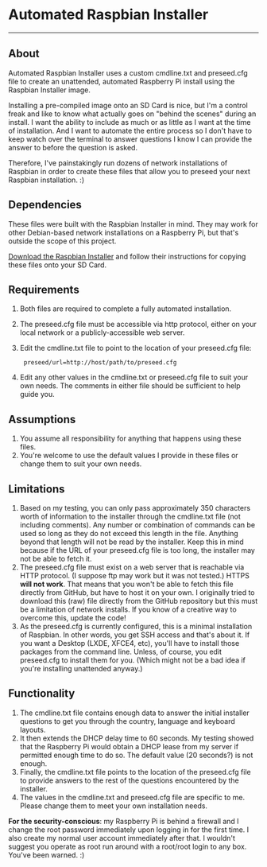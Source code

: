 # Automated Raspbian Installer #
---

## About ##
Automated Raspbian Installer uses a custom cmdline.txt and preseed.cfg file to create an unattended, automated Raspberry Pi install using the Raspbian Installer image.

Installing a pre-compiled image onto an SD Card is nice, but I'm a control freak and like to know what actually goes on "behind the scenes" during an install.  I want the ability to include as much or as little as I want at the time of installation.  And I want to automate the entire process so I don't have to keep watch over the terminal to answer questions I know I can provide the answer to before the question is asked.

Therefore, I've painstakingly run dozens of network installations of Raspbian in order to create these files that allow you to preseed your next Raspbian installation. :)

## Dependencies ##
These files were built with the Raspbian Installer in mind.  They may work for other Debian-based network installations on a Raspberry Pi, but that's outside the scope of this project.

[Download the Raspbian Installer](http://www.raspbian.org/RaspbianInstaller) and follow their instructions for copying these files onto your SD Card.

## Requirements ##
1. Both files are required to complete a fully automated installation.
2. The preseed.cfg file must be accessible via http protocol, either on your local network or a publicly-accessible web server.
3. Edit the cmdline.txt file to point to the location of your preseed.cfg file:

	    preseed/url=http://host/path/to/preseed.cfg
4. Edit any other values in the cmdline.txt or preseed.cfg file to suit your own needs.  The comments in either file should be sufficient to help guide you.


## Assumptions ##
1. You assume all responsibility for anything that happens using these files.
2. You're welcome to use the default values I provide in these files or change them to suit your own needs.

## Limitations ##
1. Based on my testing, you can only pass approximately 350 characters worth of information to the installer through the cmdline.txt file (not including comments).  Any number or combination of commands can be used so long as they do not exceed this length in the file.  Anything beyond that length will not be read by the installer.  Keep this in mind because if the URL of your preseed.cfg file is too long, the installer may not be able to fetch it.
2. The preseed.cfg file must exist on a web server that is reachable via HTTP protocol.  (I suppose ftp may work but it was not tested.)  HTTPS **will not work**.  That means that you won't be able to fetch this file directly from GitHub, but have to host it on your own.  I originally tried to download this (raw) file directly from the GitHub repository but this must be a limitation of network installs.  If you know of a creative way to overcome this, update the code! 
3. As the preseed.cfg is currently configured, this is a minimal installation of Raspbian.  In other words, you get SSH access and that's about it.  If you want a Desktop (LXDE, XFCE4, etc), you'll have to install those packages from the command line.  Unless, of course, you edit preseed.cfg to install them for you.  (Which might not be a bad idea if you're installing unattended anyway.)

## Functionality ##
1. The cmdline.txt file contains enough data to answer the initial installer questions to get you through the country, language and keyboard layouts.  
2. It then extends the DHCP delay time to 60 seconds.  My testing showed that the Raspberry Pi would obtain a DHCP lease from my server if permitted enough time to do so.  The default value (20 seconds?) is not enough.
3. Finally, the cmdline.txt file points to the location of the preseed.cfg file to provide answers to the rest of the questions encountered by the installer.
4. The values in the cmdline.txt and preseed.cfg file are specific to me.  Please change them to meet your own installation needs.  

**For the security-conscious**: my Raspberry Pi is behind a firewall and I change the root password immediately upon logging in for the first time.  I also create my normal user account immediately after that.  I wouldn't suggest you operate as root run around with a root/root login to any box. You've been warned. :)